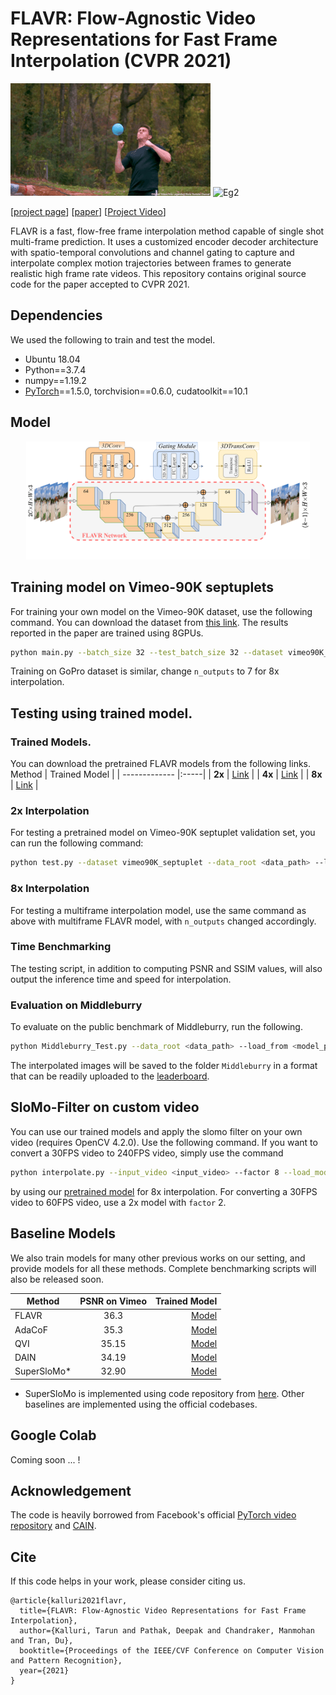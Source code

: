 # FLAVR: Flow-Agnostic Video Representations for Fast Frame Interpolation (CVPR 2021)

![Eg1](./figures/baloon.gif)
![Eg2](./figures/sprite.gif)

[[project page](https://tarun005.github.io/FLAVR/)] [[paper](https://arxiv.org/pdf/2012.08512.pdf)] [[Project Video](https://youtu.be/TcQd0LCLCzo)]

FLAVR is a fast, flow-free frame interpolation method capable of single shot multi-frame prediction. It uses a customized encoder decoder architecture with spatio-temporal convolutions and channel gating to capture and interpolate complex motion trajectories between frames to generate realistic high frame rate videos. This repository contains original source code for the paper accepted to CVPR 2021.

## Dependencies

We used the following to train and test the model.

- Ubuntu 18.04
- Python==3.7.4
- numpy==1.19.2
- [PyTorch](http://pytorch.org/)==1.5.0, torchvision==0.6.0, cudatoolkit==10.1

## Model

<center><img src="./figures/arch_dia.png" width="90%"></center>

## Training model on Vimeo-90K septuplets

For training your own model on the Vimeo-90K dataset, use the following command. You can download the dataset from [this link](http://toflow.csail.mit.edu/). The results reported in the paper are trained using 8GPUs.
``` bash
python main.py --batch_size 32 --test_batch_size 32 --dataset vimeo90K_septuplet --loss 1*L1 --max_epoch 200 --lr 0.0002 --data_root <dataset_path> --n_outputs 1
```

Training on GoPro dataset is similar, change `n_outputs` to 7 for 8x interpolation.

## Testing using trained model.

### Trained Models.
You can download the pretrained FLAVR models from the following links.
 Method        | Trained Model  |
| ------------- |:-----|
| **2x** | [Link](https://drive.google.com/drive/folders/1M6ec7t59exOSlx_Wp6K9_njBlLH2IPBC?usp=sharing) |
| **4x** |   [Link](https://drive.google.com/file/d/1btmNm4LkHVO9gjAaKKN9CXf5vP7h4hCy/view?usp=sharing)   |
| **8x** |   [Link](https://drive.google.com/drive/folders/1Gd2l69j7UC1Zua7StbUNcomAAhmE-xFb?usp=sharing)  |

### 2x Interpolation
For testing a pretrained model on Vimeo-90K septuplet validation set, you can run the following command:
```bash
python test.py --dataset vimeo90K_septuplet --data_root <data_path> --load_from <saved_model> --n_outputs 1
```

### 8x Interpolation
For testing a multiframe interpolation model, use the same command as above with multiframe FLAVR model, with `n_outputs` changed accordingly.

### Time Benchmarking
The testing script, in addition to computing PSNR and SSIM values, will also output the inference time and speed for interpolation. 

### Evaluation on Middleburry

To evaluate on the public benchmark of Middleburry, run the following.
```bash
python Middleburry_Test.py --data_root <data_path> --load_from <model_path> 
```

The interpolated images will be saved to the folder `Middleburry` in a format that can be readily uploaded to the [leaderboard](https://vision.middlebury.edu/flow/eval/results/results-i2.php). 

## SloMo-Filter on custom video

You can use our trained models and apply the slomo filter on your own video (requires OpenCV 4.2.0). Use the following command. If you want to convert a 30FPS video to 240FPS video, simply use the command
```bash
python interpolate.py --input_video <input_video> --factor 8 --load_model <model_path>
```

by using our [pretrained model](https://drive.google.com/drive/folders/1Gd2l69j7UC1Zua7StbUNcomAAhmE-xFb?usp=sharing) for 8x interpolation. For converting a 30FPS video to 60FPS video, use a 2x model with `factor` 2.

## Baseline Models

We also train models for many other previous works on our setting, and provide models for all these methods. Complete benchmarking scripts will also be released soon.

 Method        | PSNR on Vimeo           | Trained Model  |
| ------------- |:-------------:| -----:|
| FLAVR       | 36.3    | [Model](https://drive.google.com/drive/folders/1M6ec7t59exOSlx_Wp6K9_njBlLH2IPBC?usp=sharing)
| AdaCoF      | 35.3 | [Model](https://drive.google.com/file/d/19Y2TDZkSbRgNu-OItvqk3qn5cBWGg1RT/view?usp=sharing) |
| QVI      |   35.15    | [Model](https://drive.google.com/file/d/1v2u5diGcvdTLhck8Xwu0baI4zm0JBJhI/view?usp=sharing)   |
| DAIN |   34.19   | [Model](https://drive.google.com/file/d/1RfrwrHoSX_3RIdsoQgPg9IfGAJRhOoEp/view?usp=sharing)  |
| SuperSloMo* | 32.90 | [Model](https://drive.google.com/file/d/1dR2at5DQO7w5s2tA5stC95Nmu_ezsPth/view?usp=sharing)

* SuperSloMo is implemented using code repository from [here](https://github.com/avinashpaliwal/Super-SloMo). Other baselines are implemented using the official codebases. 

## Google Colab

Coming soon ... !

## Acknowledgement

The code is heavily borrowed from Facebook's official [PyTorch video repository](https://github.com/facebookresearch/VMZ) and [CAIN](https://github.com/myungsub/CAIN).

## Cite

If this code helps in your work, please consider citing us. 
``` text
@article{kalluri2021flavr,
  title={FLAVR: Flow-Agnostic Video Representations for Fast Frame Interpolation},
  author={Kalluri, Tarun and Pathak, Deepak and Chandraker, Manmohan and Tran, Du},
  booktitle={Proceedings of the IEEE/CVF Conference on Computer Vision and Pattern Recognition},
  year={2021}
}
```
